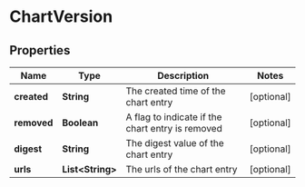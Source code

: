 # ChartVersion

## Properties
Name | Type | Description | Notes
------------ | ------------- | ------------- | -------------
**created** | **String** | The created time of the chart entry |  [optional]
**removed** | **Boolean** | A flag to indicate if the chart entry is removed |  [optional]
**digest** | **String** | The digest value of the chart entry |  [optional]
**urls** | **List&lt;String&gt;** | The urls of the chart entry |  [optional]
